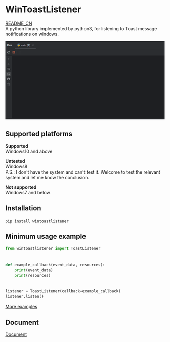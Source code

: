 # WinToastListener
[README_CN](./README.md)  
A python library implemented by python3, for listening to Toast message notifications on windows.

![Demo](https://github.com/Gu-f/WinToastListener/blob/main/images/example.gif)  

## Supported platforms  
**Supported**  
Windows10 and above  

**Untested**  
Windows8  
P.S.: I don't have the system and can't test it. Welcome to test the relevant system and let me know the conclusion.  

**Not supported**  
Windows7 and below  

## Installation

`pip install wintoastlistener`

## Minimum usage example

```python
from wintoastlistener import ToastListener


def example_callback(event_data, resources):
    print(event_data)
    print(resources)


listener = ToastListener(callback=example_callback)
listener.listen()
```

[More examples](./examples)

## Document
[Document](https://github.com/Gu-f/WinToastListener/wiki/Document(English))  
